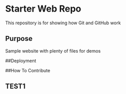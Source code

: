 # Starter Web Repo

This repository is for showing how Git and GitHub work

## Purpose

Sample website with plenty of files for demos

##Deployment

##How To Contribute

## TEST1